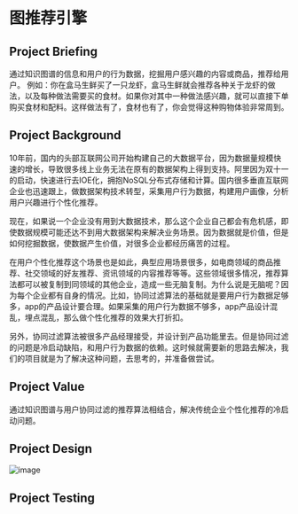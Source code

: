 # 图推荐引擎



## Project Briefing
通过知识图谱的信息和用户的行为数据，挖掘用户感兴趣的内容或商品，推荐给用户。
例如：你在盒马生鲜买了一只龙虾，盒马生鲜就会推荐各种关于龙虾的做法，以及每种做法需要买的食材。如果你对其中一种做法感兴趣，就可以直接下单购买食材和配料。这样做法有了，食材也有了，你会觉得这种购物体验非常周到。
## Project Background
10年前，国内的头部互联网公司开始构建自己的大数据平台，因为数据量规模快速的增长，导致很多线上业务无法在原有的数据架构上得到支持。阿里因为双十一的启动，快速进行去IOE化，拥抱NoSQL分布式存储和计算。国内很多垂直互联网企业也迅速跟上，做数据架构技术转型，采集用户行为数据，构建用户画像，分析用户兴趣进行个性化推荐。

现在，如果说一个企业没有用到大数据技术，那么这个企业自己都会有危机感，即使数据规模可能还达不到用大数据架构来解决业务场景。因为数据就是价值，但是如何挖掘数据，使数据产生价值，对很多企业都经历痛苦的过程。

在用户个性化推荐这个场景也是如此，典型应用场景很多，如电商领域的商品推荐、社交领域的好友推荐、资讯领域的内容推荐等等。这些领域很多情况，推荐算法都可以被复制到同领域的其他企业，造成一些无脑复制。为什么说是无脑呢？因为每个企业都有自身的情况。比如，协同过滤算法的基础就是要用户行为数据足够多，app的产品设计要合理。如果采集的用户行为数据不够多，app产品设计混乱，埋点混乱，那么做个性化推荐的效果大打折扣。

另外，协同过滤算法被很多产品经理接受，并设计到产品功能里去。但是协同过滤的问题是冷启动缺陷，和用户行为数据的依赖。这时候就需要新的思路去解决，我们的项目就是为了解决这种问题，去思考的，并准备做尝试。

## Project Value
通过知识图谱与用户协同过滤的推荐算法相结合，解决传统企业个性化推荐的冷启动问题。
## Project Design
![image](https://user-images.githubusercontent.com/95723497/145687090-01b7fe8a-67fb-496c-b88b-10199765ea38.png)

## Project Testing
